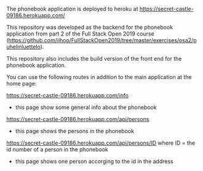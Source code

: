 The phonebook application is deployed to heroku at https://secret-castle-09186.herokuapp.com/

This repository was developed as the backend for the phonebook application from part 2 of the Full Stack Open 2019 course (https://github.com/iihoo/FullStackOpen2019/tree/master/exercises/osa2/puhelinluettelo).

This repository also includes the build version of the front end for the phonebook application.

You can use the following routes in addition to the main application at the home page:

https://secret-castle-09186.herokuapp.com/info
- this page show some general info about the phonebook

https://secret-castle-09186.herokuapp.com/api/persons
- this page shows the persons in the phonebook

https://secret-castle-09186.herokuapp.com/api/persons/ID where ID = the id number of a person in the phonebook
- this page shows one person accorging to the id in the address


